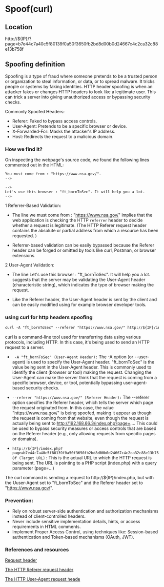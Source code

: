 # Spoof(curl)

## Location

http://${IP}/?page=b7e44c7a40c5f80139f0a50f3650fb2bd8d00b0d24667c4c2ca32c88e13b758f

## Spoofing definition

Spoofing is a type of fraud where someone pretends to be a trusted person or organization to steal information, or data, or to spread malware. It tricks people or systems by faking identities.
HTTP header spoofing is when an attacker fakes or changes HTTP headers to look like a legitimate user. This can trick a server into giving unauthorized access or bypassing security checks.

Commonly Spoofed Headers:
- Referer: Faked to bypass access controls.
- User-Agent: Pretends to be a specific browser or device.
- X-Forwarded-For: Masks the attacker's IP address.
- Host: Redirects the request to a malicious domain.


### How we find it?

On inspecting the webpage's source code, we found the following lines commented out in the HTML: 
```html 
You must come from : "https://www.nsa.gov/".
-->

-->
Let's use this browser : "ft_bornToSec". It will help you a lot.
-->
```

1 Referrer-Based Validation:

- The line we must come from : "https://www.nsa.gov/" implies that the web application is checking the HTTP `referrer` header to decide whether a request is legitimate. (The HTTP Referer request header contains the absolute or partial address from which a resource has been requested. )

- Referrer-based validation can be easily bypassed because the Referer header can be forged or omitted by tools like curl, Postman, or browser extensions.

2 User-Agent Validation:

- The line Let's use this browser : "ft_bornToSec". It will help you a lot. suggests that the server may be validating the User-Agent header (characteristic string), which indicates the type of browser making the request.

- Like the Referer header, the User-Agent header is sent by the client and can be easily modified using for example browser developer tools.


### using curl for http headers spoofing

```html
curl -A "ft_bornToSec" --referer "https://www.nsa.gov/" http://${IP}/index.php?page=b7e44c7a40c5f80139f0a50f3650fb2bd8d00b0d24667c4c2ca32c88e13b758f
```

curl is a command-line tool used for transferring data using various protocols, including HTTP. In this case, it's being used to send an HTTP request to a server.

- ` -A "ft_bornToSec" (User-Agent Header):`
The -A option (or --user-agent) is used to specify the User-Agent header.
"ft_bornToSec" is the value being sent in the User-Agent header. This is commonly used to identify the client (browser or tool) making the request.
Changing the User-Agent can make the server think that the request is coming from a specific browser, device, or tool, potentially bypassing user-agent-based security checks.

- `--referer "https://www.nsa.gov/" (Referer Header):`
The --referer option specifies the Referer header, which tells the server which page the request originated from.
In this case, the value "https://www.nsa.gov/" is being spoofed, making it appear as though the request is coming from that website, even though the request is actually being sent to http://192.168.66.3/index.php?page=....
This could be used to bypass security measures or access controls that are based on the Referer header (e.g., only allowing requests from specific pages or domains).

- `http://${IP}/index.php?page=b7e44c7a40c5f80139f0a50f3650fb2bd8d00b0d24667c4c2ca32c88e13b758f (Target URL):`
This is the actual URL to which the HTTP request is being sent.
The URL is pointing to a PHP script (index.php) with a query parameter (page=...)

The curl command is sending a request to http://${IP}/index.php, but with the Uuser-Agent set to "ft_bornToSec" and the Referer header set to "https://www.nsa.gov/".

### Prevention:

- Rely on robust server-side authentication and authorization mechanisms instead of client-controlled headers.
- Never include sensitive implementation details, hints, or access requirements in HTML comments.
- Implement Proper Access Control, using techniques like: Session-based authentication and Token-based mechanisms (OAuth, JWT).

### References and resources

[Request header](https://developer.mozilla.org/en-US/docs/Glossary/Request_header)

[The HTTP Referer request header](https://developer.mozilla.org/en-US/docs/Web/HTTP/Headers/Referer)

[The HTTP User-Agent request heade](https://developer.mozilla.org/en-US/docs/Web/HTTP/Headers/User-Agent)